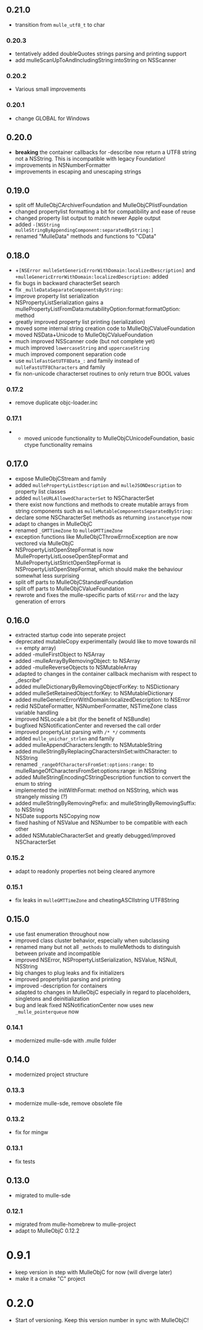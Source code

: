 ## 0.21.0

* transition from `mulle_utf8_t` to char


### 0.20.3

* tentatively added doubleQuotes strings parsing and printing support
* add mulleScanUpToAndIncludingString:intoString on NSScanner

### 0.20.2

* Various small improvements

### 0.20.1

* change GLOBAL for Windows

## 0.20.0

* **breaking** the container callbacks for -describe now return a UTF8 string not a NSString. This is incompatible with legacy Foundation!
* improvements in NSNumberFormatter
* improvements in escaping and unescaping strings

## 0.19.0

* split off MulleObjCArchiverFoundation and MulleObjCPlistFoundation
* changed propertylist formatting a bit for compatibility and ease of reuse
* changed property list output to match newer Apple output
* added `-[NSString mulleStringByAppendingComponent:separatedByString:]`
* renamed "MulleData" methods and functions to "CData"


## 0.18.0

* +`[NSError mulleSetGenericErrorWithDomain:localizedDescription]` and `+mulleGenericErrorWithDomain:localizedDescription:` added
* fix bugs in backward characterSet search
* fix ``_mulleDataSeparateComponentsByString:``
* improve property list serialization
* NSPropertyListSerialization gains a mullePropertyListFromData:mutabilityOption:format:formatOption: method
* greatly improved property list printing (serialization)
* moved some internal string creation code to MulleObjCValueFoundation
* moved NSData+Unicode to MulleObjCValueFoundation
* much improved NSScanner code (but not complete yet)
* much improved `lowercaseString` and `uppercaseString`
* much improved component separation code
* use ``mulleFastGetUTF8Data_:`` and family instead of `mulleFastUTF8Characters` and family
* fix non-unicode characterset routines to only return true BOOL values


### 0.17.2

* remove duplicate objc-loader.inc

### 0.17.1

* * moved unicode functionality to MulleObjCUnicodeFoundation, basic ctype functionality remains

## 0.17.0

* expose MulleObjCStream and family
* added `mullePropertyListDescription` and `mulleJSONDescription` to property list classes
* added `mulleURLAllowedCharacterSet` to NSCharacterSet
* there exist now functions and methods to create mutable arrays from string components such as `mulleMutableComponentsSeparatedByString:`
* declare some NSCharacterSet methods as returning `instancetype` now
* adapt to changes in MulleObjC
* renamed `_GMTTimeZone` to `mulleGMTTimeZone`
* exception functions like MulleObjCThrowErrnoException are now vectored via MulleObjC
* NSPropertyListOpenStepFormat is now MullePropertyListLooseOpenStepFormat and MullePropertyListStrictOpenStepFormat is NSPropertyListOpenStepFormat, which should make the behaviour somewhat less surprising
* split off parts to MulleObjCStandardFoundation
* split off parts to MulleObjCValueFoundation
* rewrote and fixes the mulle-specific parts of `NSError` and the lazy generation of errors

## 0.16.0

* extracted startup code into seperate project
* deprecated mutableCopy experimentally (would like to move towards nil == empty array)
* added -mulleFirstObject to NSArray
* added -mulleArrayByRemovingObject: to NSArray
* added -mulleReverseObjects to NSMutableArray
* adapted to changes in the container callback mechanism with respect to „describe“
* added mulleDictionaryByRemovingObjectForKey: to NSDictionary
* added mulleSetRetainedObject:forKey: to NSMutableDictionary
* added mulleGenericErrorWithDomain:localizedDescription: to NSError
* redid NSDateFormatter, NSNumberFormatter, NSTimeZone class variable handling
* improved NSLocale a bit (for the benefit of NSBundle)
* bugfixed NSNotificationCenter and reversed the call order
* improved propertyList parsing with `/* */` comments
* added `mulle_unichar_strlen` and family
* added mulleAppendCharacters:length: to NSMutableString
* added mulleStringByReplacingCharactersInSet:withCharacter: to NSString
* renamed `_rangeOfCharactersFromSet:options:range:` to mulleRangeOfCharactersFromSet:options:range: in NSString
* added MulleStringEncodingCStringDescription function to convert the enum to string
* implemented the initWithFormat: method on NSString, which was strangely missing (?)
* added mulleStringByRemovingPrefix: and mulleStringByRemovingSuffix: to NSString
* NSDate supports NSCopying now
* fixed hashing of NSValue and NSNumber to be compatible with each other
* added NSMutableCharacterSet and greatly debugged/improved NSCharacterSet


### 0.15.2

* adapt to readonly properties not being cleared anymore

### 0.15.1

* fix leaks in `mulleGMTTimeZone` and cheatingASCIIstring UTF8String

## 0.15.0

* use fast enumeration throughout now
* improved class cluster behavior, especially when subclassing
* renamed many but not all `_methods` to mulleMethods to distinguish between private and incompatible
* improved NSError, NSPropertyListSerialization, NSValue, NSNull, NSString
* big changes to plug leaks and fix initializers
* improved propertylist parsing and printing
* improved -description for containers
* adapted to changes in MulleObjC especially in regard to placeholders, singletons and deinitialization
* bug and leak fixed NSNotificationCenter now uses new `_mulle_pointerqueue` now


### 0.14.1

* modernized mulle-sde with .mulle folder

## 0.14.0

* modernized project structure


### 0.13.3

* modernize mulle-sde, remove obsolete file

### 0.13.2

* fix for mingw

### 0.13.1

* fix tests

## 0.13.0

* migrated to mulle-sde


### 0.12.1

* migrated from mulle-homebrew to mulle-project
* adapt to MulleObjC 0.12.2

# 0.9.1

* keep version in step with MulleObjC for now (will diverge later)
* make it a cmake "C" project

# 0.2.0

* Start of versioning. Keep this version number in sync with MulleObjC!
